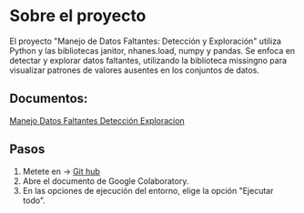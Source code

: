 # Sobre el proyecto

El proyecto "Manejo de Datos Faltantes: Detección y Exploración" utiliza Python y las bibliotecas janitor, nhanes.load, numpy y pandas. Se enfoca en detectar y explorar datos faltantes, utilizando la biblioteca missingno para visualizar patrones de valores ausentes en los conjuntos de datos.

## Documentos:

[Manejo Datos Faltantes Detección Exploracion](https://github.com/Kristianm0/Manejo_datos_faltantes_deteccion_exploracion/upload/main)

## **Pasos**

1. Metete en → [Git hub](https://github.com/Kristianm0/Matematicas_ds_probabilidad/edit/main/README.md)
2. Abre el documento de Google Colaboratory.
3. En las opciones de ejecución del entorno, elige la opción "Ejecutar todo".
